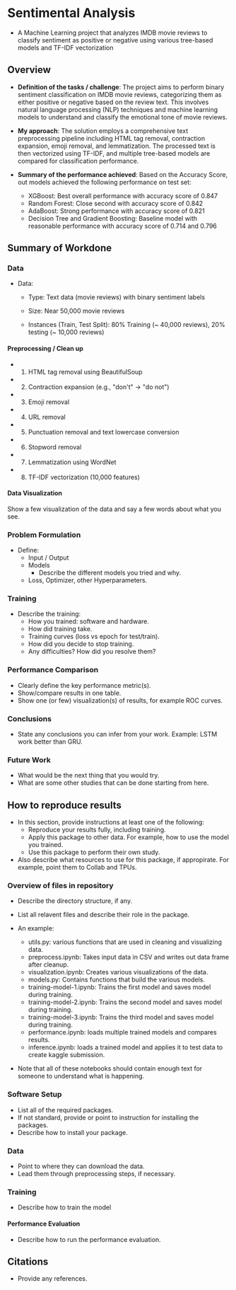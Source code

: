 # Sentimental Analysis
* A Machine Learning project that analyzes IMDB movie reviews to classify sentiment as positive or negative using various tree-based models and TF-IDF vectorization

## Overview

  * **Definition of the tasks / challenge**: The project aims to perform binary sentiment classification on IMDB movie reviews, categorizing them as either positive or negative based on the review text. This involves natural language processing (NLP) techniques and machine learning models to understand and classify the emotional tone of movie reviews.
    
  * **My approach**: The solution employs a comprehensive text preprocessing pipeline including HTML tag removal, contraction expansion, emoji removal, and lemmatization. The processed text is then vectorized using TF-IDF, and multiple tree-based models are compared for classification performance.
    
  * **Summary of the performance achieved**: Based on the Accuracy Score, out models achieved the following performance on test set:
      * XGBoost: Best overall performance with accuracy score of 0.847
      * Random Forest: Close second with accuracy score of 0.842
      * AdaBoost: Strong performance with accuracy score of 0.821
      * Decision Tree and Gradient Boosting:  Baseline model with reasonable performance with accuracy score of 0.714 and 0.796

## Summary of Workdone

### Data

* Data:
  * Type: Text data (movie reviews) with binary sentiment labels

  * Size: Near 50,000 movie reviews
  * Instances (Train, Test Split): 80% Training (~ 40,000 reviews), 20% testing (~ 10,000 reviews)

#### Preprocessing / Clean up

* 1. HTML tag removal using BeautifulSoup
* 2. Contraction expansion (e.g., "don't" → "do not")
* 3. Emoji removal
* 4. URL removal
* 5. Punctuation removal and text lowercase conversion
* 6. Stopword removal
* 7. Lemmatization using WordNet
* 8. TF-IDF vectorization (10,000 features)

#### Data Visualization

Show a few visualization of the data and say a few words about what you see.

### Problem Formulation

* Define:
  * Input / Output
  * Models
    * Describe the different models you tried and why.
  * Loss, Optimizer, other Hyperparameters.

### Training

* Describe the training:
  * How you trained: software and hardware.
  * How did training take.
  * Training curves (loss vs epoch for test/train).
  * How did you decide to stop training.
  * Any difficulties? How did you resolve them?

### Performance Comparison

* Clearly define the key performance metric(s).
* Show/compare results in one table.
* Show one (or few) visualization(s) of results, for example ROC curves.

### Conclusions

* State any conclusions you can infer from your work. Example: LSTM work better than GRU.

### Future Work

* What would be the next thing that you would try.
* What are some other studies that can be done starting from here.

## How to reproduce results

* In this section, provide instructions at least one of the following:
   * Reproduce your results fully, including training.
   * Apply this package to other data. For example, how to use the model you trained.
   * Use this package to perform their own study.
* Also describe what resources to use for this package, if appropirate. For example, point them to Collab and TPUs.

### Overview of files in repository

* Describe the directory structure, if any.
* List all relavent files and describe their role in the package.
* An example:
  * utils.py: various functions that are used in cleaning and visualizing data.
  * preprocess.ipynb: Takes input data in CSV and writes out data frame after cleanup.
  * visualization.ipynb: Creates various visualizations of the data.
  * models.py: Contains functions that build the various models.
  * training-model-1.ipynb: Trains the first model and saves model during training.
  * training-model-2.ipynb: Trains the second model and saves model during training.
  * training-model-3.ipynb: Trains the third model and saves model during training.
  * performance.ipynb: loads multiple trained models and compares results.
  * inference.ipynb: loads a trained model and applies it to test data to create kaggle submission.

* Note that all of these notebooks should contain enough text for someone to understand what is happening.

### Software Setup
* List all of the required packages.
* If not standard, provide or point to instruction for installing the packages.
* Describe how to install your package.

### Data

* Point to where they can download the data.
* Lead them through preprocessing steps, if necessary.

### Training

* Describe how to train the model

#### Performance Evaluation

* Describe how to run the performance evaluation.


## Citations

* Provide any references.







